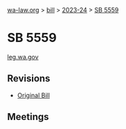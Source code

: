 [wa-law.org](/) > [bill](/bill/) > [2023-24](/bill/2023-24/) > [SB 5559](/bill/2023-24/sb/5559/)

# SB 5559
[leg.wa.gov](https://app.leg.wa.gov/billsummary?BillNumber=5559&Year=2023&Initiative=false)

## Revisions
* [Original Bill](1/)

## Meetings
